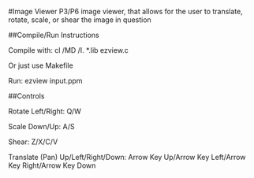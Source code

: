 #Image Viewer
P3/P6 image viewer, that allows for the user to translate, rotate, scale, or shear the image in question

##Compile/Run Instructions

Compile with: cl /MD /I. *.lib ezview.c

Or just use Makefile

Run: ezview input.ppm

##Controls

Rotate Left/Right: Q/W

Scale Down/Up: A/S

Shear: Z/X/C/V

Translate (Pan) Up/Left/Right/Down: Arrow Key Up/Arrow Key Left/Arrow Key Right/Arrow Key Down
